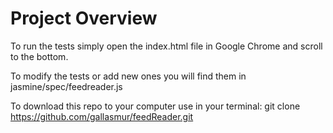 # Project Overview

To run the tests simply open the index.html file in Google Chrome and scroll to the bottom.

To modify the tests or add new ones you will find them in jasmine/spec/feedreader.js

To download this repo to your computer use in your terminal:
git clone https://github.com/gallasmur/feedReader.git